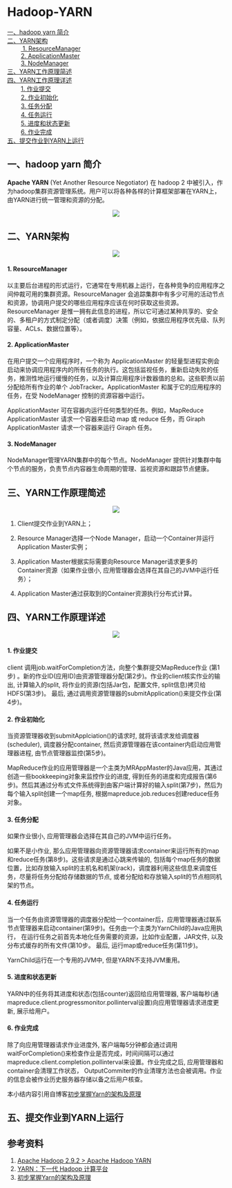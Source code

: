# Hadoop-YARN
<nav>
<a href="#一hadoop-yarn-简介">一、hadoop yarn 简介</a><br/>
<a href="#二YARN架构">二、YARN架构</a><br/>
&nbsp;&nbsp;&nbsp;&nbsp;&nbsp;&nbsp;&nbsp;&nbsp;<a href="#1-ResourceManager"> 1. ResourceManager</a><br/>
&nbsp;&nbsp;&nbsp;&nbsp;&nbsp;&nbsp;&nbsp;&nbsp;<a href="#2-ApplicationMaster">2. ApplicationMaster </a><br/>
&nbsp;&nbsp;&nbsp;&nbsp;&nbsp;&nbsp;&nbsp;&nbsp;<a href="#3-NodeManager">3. NodeManager</a><br/>
<a href="#三YARN工作原理简述">三、YARN工作原理简述</a><br/>
<a href="#四YARN工作原理详述">四、YARN工作原理详述</a><br/>
&nbsp;&nbsp;&nbsp;&nbsp;&nbsp;&nbsp;&nbsp;&nbsp;<a href="#1-作业提交">1. 作业提交</a><br/>
&nbsp;&nbsp;&nbsp;&nbsp;&nbsp;&nbsp;&nbsp;&nbsp;<a href="#2-作业初始化">2. 作业初始化</a><br/>
&nbsp;&nbsp;&nbsp;&nbsp;&nbsp;&nbsp;&nbsp;&nbsp;<a href="#3-任务分配">3. 任务分配</a><br/>
&nbsp;&nbsp;&nbsp;&nbsp;&nbsp;&nbsp;&nbsp;&nbsp;<a href="#4-任务运行">4. 任务运行</a><br/>
&nbsp;&nbsp;&nbsp;&nbsp;&nbsp;&nbsp;&nbsp;&nbsp;<a href="#5-进度和状态更新">5. 进度和状态更新</a><br/>
&nbsp;&nbsp;&nbsp;&nbsp;&nbsp;&nbsp;&nbsp;&nbsp;<a href="#6-作业完成">6. 作业完成</a><br/>
<a href="#五提交作业到YARN上运行">五、提交作业到YARN上运行</a><br/>
</nav>

## 一、hadoop yarn 简介

**Apache YARN** (Yet Another Resource Negotiator)  在 hadoop 2 中被引入，作为hadoop集群资源管理系统。用户可以将各种各样的计算框架部署在YARN上，由YARN进行统一管理和资源的分配。

<div width="600px" align="center"> <img src="https://github.com/heibaiying/BigData-Notes/blob/master/pictures/yarn-base.png"/> </div>



## 二、YARN架构

<div width="600px" align="center"> <img src="https://github.com/heibaiying/BigData-Notes/blob/master/pictures/Figure3Architecture-of-YARN.png"/> </div>

####  1. ResourceManager

以主要后台进程的形式运行，它通常在专用机器上运行，在各种竞争的应用程序之间仲裁可用的集群资源。ResourceManager 会追踪集群中有多少可用的活动节点和资源，协调用户提交的哪些应用程序应该在何时获取这些资源。ResourceManager 是惟一拥有此信息的进程，所以它可通过某种共享的、安全的、多租户的方式制定分配（或者调度）决策（例如，依据应用程序优先级、队列容量、ACLs、数据位置等）。

#### 2. ApplicationMaster 

在用户提交一个应用程序时，一个称为 ApplicationMaster 的轻量型进程实例会启动来协调应用程序内的所有任务的执行。这包括监视任务，重新启动失败的任务，推测性地运行缓慢的任务，以及计算应用程序计数器值的总和。这些职责以前分配给所有作业的单个 JobTracker。ApplicationMaster 和属于它的应用程序的任务，在受 NodeManager 控制的资源容器中运行。

ApplicationMaster 可在容器内运行任何类型的任务。例如，MapReduce ApplicationMaster 请求一个容器来启动 map 或 reduce 任务，而 Giraph ApplicationMaster 请求一个容器来运行 Giraph 任务。

#### 3. NodeManager

NodeManager管理YARN集群中的每个节点。NodeManager 提供针对集群中每个节点的服务，负责节点内容器生命周期的管理、监视资源和跟踪节点健康。



## 三、YARN工作原理简述

<div width="600px" align="center"> <img src="https://github.com/heibaiying/BigData-Notes/blob/master/pictures/yarn工作原理简图.png"/> </div>

1. Client提交作业到YARN上；

2. Resource Manager选择一个Node Manager，启动一个Container并运行Application Master实例；

3. Application Master根据实际需要向Resource Manager请求更多的Container资源（如果作业很小, 应用管理器会选择在其自己的JVM中运行任务）；

4. Application Master通过获取到的Container资源执行分布式计算。

   

## 四、YARN工作原理详述

<div width="600px" align="center"> <img src="https://github.com/heibaiying/BigData-Notes/blob/master/pictures/yarn工作原理.png"/> </div>



#### 1. 作业提交

client  调用job.waitForCompletion方法，向整个集群提交MapReduce作业 (第1步) 。新的作业ID(应用ID)由资源管理器分配(第2步)。作业的client核实作业的输出, 计算输入的split, 将作业的资源(包括Jar包，配置文件, split信息)拷贝给HDFS(第3步)。 最后, 通过调用资源管理器的submitApplication()来提交作业(第4步)。

#### 2. 作业初始化

当资源管理器收到submitApplciation()的请求时, 就将该请求发给调度器(scheduler), 调度器分配container, 然后资源管理器在该container内启动应用管理器进程, 由节点管理器监控(第5步)。

MapReduce作业的应用管理器是一个主类为MRAppMaster的Java应用，其通过创造一些bookkeeping对象来监控作业的进度,  得到任务的进度和完成报告(第6步)。然后其通过分布式文件系统得到由客户端计算好的输入split(第7步)，然后为每个输入split创建一个map任务, 根据mapreduce.job.reduces创建reduce任务对象。

#### 3. 任务分配

如果作业很小, 应用管理器会选择在其自己的JVM中运行任务。

如果不是小作业,  那么应用管理器向资源管理器请求container来运行所有的map和reduce任务(第8步)。这些请求是通过心跳来传输的,  包括每个map任务的数据位置，比如存放输入split的主机名和机架(rack)，调度器利用这些信息来调度任务，尽量将任务分配给存储数据的节点, 或者分配给和存放输入split的节点相同机架的节点。

#### 4. 任务运行

当一个任务由资源管理器的调度器分配给一个container后，应用管理器通过联系节点管理器来启动container(第9步)。任务由一个主类为YarnChild的Java应用执行， 在运行任务之前首先本地化任务需要的资源，比如作业配置，JAR文件,  以及分布式缓存的所有文件(第10步。 最后, 运行map或reduce任务(第11步)。

YarnChild运行在一个专用的JVM中, 但是YARN不支持JVM重用。

#### 5. 进度和状态更新

YARN中的任务将其进度和状态(包括counter)返回给应用管理器, 客户端每秒(通mapreduce.client.progressmonitor.pollinterval设置)向应用管理器请求进度更新, 展示给用户。

#### 6. 作业完成

除了向应用管理器请求作业进度外,  客户端每5分钟都会通过调用waitForCompletion()来检查作业是否完成，时间间隔可以通过mapreduce.client.completion.pollinterval来设置。作业完成之后,  应用管理器和container会清理工作状态， OutputCommiter的作业清理方法也会被调用。作业的信息会被作业历史服务器存储以备之后用户核查。

本小结内容引用自博客[初步掌握Yarn的架构及原理](https://www.cnblogs.com/codeOfLife/p/5492740.html)



## 五、提交作业到YARN上运行



## 参考资料

1. [Apache Hadoop 2.9.2 > Apache Hadoop YARN](http://hadoop.apache.org/docs/stable/hadoop-yarn/hadoop-yarn-site/YARN.html)
2. [YARN：下一代 Hadoop 计算平台](https://www.ibm.com/developerworks/cn/data/library/bd-yarn-intro/index.html?mhq=yarn)
3. [初步掌握Yarn的架构及原理](https://www.cnblogs.com/codeOfLife/p/5492740.html)


